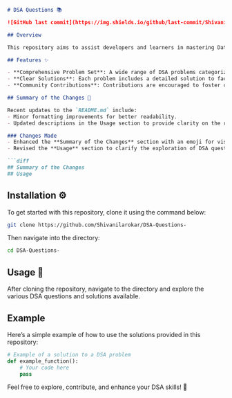 ```markdown
# DSA Questions 📚

![GitHub last commit](https://img.shields.io/github/last-commit/Shivanilarokar/DSA-Questions-) ![License](https://img.shields.io/badge/license-MIT-blue.svg)

## Overview

This repository aims to assist developers and learners in mastering Data Structures and Algorithms (DSA) through a collection of curated problems and solutions.

## Features ✨

- **Comprehensive Problem Set**: A wide range of DSA problems categorized by topics.
- **Clear Solutions**: Each problem includes a detailed solution to facilitate understanding.
- **Community Contributions**: Contributions are encouraged to foster collaboration.

## Summary of the Changes 📝

Recent updates to the `README.md` include:
- Minor formatting improvements for better readability.
- Updated descriptions in the Usage section to provide clarity on the repository's contents.

### Changes Made
- Enhanced the **Summary of the Changes** section with an emoji for visual appeal.
- Revised the **Usage** section to clarify the exploration of DSA questions and solutions.

```diff
## Summary of the Changes
## Usage
```

## Installation ⚙️

To get started with this repository, clone it using the command below:

```bash
git clone https://github.com/Shivanilarokar/DSA-Questions-
```

Then navigate into the directory:

```bash
cd DSA-Questions-
```

## Usage 📖

After cloning the repository, navigate to the directory and explore the various DSA questions and solutions available.

## Example

Here’s a simple example of how to use the solutions provided in this repository:

```python
# Example of a solution to a DSA problem
def example_function():
    # Your code here
    pass
```

Feel free to explore, contribute, and enhance your DSA skills! 🚀
```